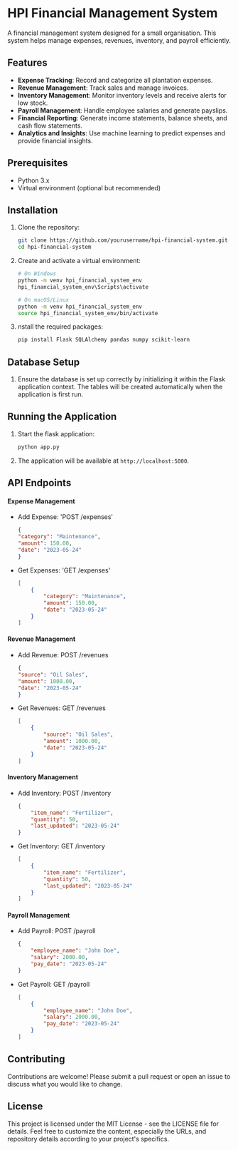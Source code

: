 # HPI Financial Management System

A financial management system designed for a small organisation. This system helps manage expenses, revenues, inventory, and payroll efficiently.

## Features

- **Expense Tracking**: Record and categorize all plantation expenses.
- **Revenue Management**: Track sales and manage invoices.
- **Inventory Management**: Monitor inventory levels and receive alerts for low stock.
- **Payroll Management**: Handle employee salaries and generate payslips.
- **Financial Reporting**: Generate income statements, balance sheets, and cash flow statements.
- **Analytics and Insights**: Use machine learning to predict expenses and provide financial insights.

## Prerequisites

- Python 3.x
- Virtual environment (optional but recommended)

## Installation

1. Clone the repository:

   ```bash
   git clone https://github.com/yourusername/hpi-financial-system.git
   cd hpi-financial-system
2. Create and activate a virtual environment:
    ```bash 
    # On Windows
    python -m venv hpi_financial_system_env
    hpi_financial_system_env\Scripts\activate

    # On macOS/Linux
    python -m venv hpi_financial_system_env
    source hpi_financial_system_env/bin/activate
3. nstall the required packages:
    ```bash 
    pip install Flask SQLAlchemy pandas numpy scikit-learn

## Database Setup
1. Ensure the database is set up correctly by initializing it within the Flask application context. The tables will be created automatically when the application is first run.

## Running the Application
1. Start the flask application:
    ```bash 
    python app.py
2. The application will be available at ```http://localhost:5000```.

## API Endpoints
#### Expense Management
* Add Expense: 'POST /expenses'
    ```json
    {
    "category": "Maintenance",
    "amount": 150.00,
    "date": "2023-05-24"
    }
* Get Expenses: 'GET /expenses'
    ```json
    [
        {
            "category": "Maintenance",
            "amount": 150.00,
            "date": "2023-05-24"
        }
    ]
#### Revenue Management
* Add Revenue: POST /revenues
    ```json
    {
    "source": "Oil Sales",
    "amount": 1000.00,
    "date": "2023-05-24"
    }
* Get Revenues: GET /revenues
    ```json
    [
        {
            "source": "Oil Sales",
            "amount": 1000.00,
            "date": "2023-05-24"
        }
    ]
#### Inventory Management
* Add Inventory: POST /inventory
    ```json
    {
        "item_name": "Fertilizer",
        "quantity": 50,
        "last_updated": "2023-05-24"
    }
* Get Inventory: GET /inventory
    ```json
    [
        {
            "item_name": "Fertilizer",
            "quantity": 50,
            "last_updated": "2023-05-24"
        }
    ]
#### Payroll Management
* Add Payroll: POST /payroll
    ```json 
    {
        "employee_name": "John Doe",
        "salary": 2000.00,
        "pay_date": "2023-05-24"
    }
* Get Payroll: GET /payroll
    ```json
    [
        {
            "employee_name": "John Doe",
            "salary": 2000.00,
            "pay_date": "2023-05-24"
        }
    ]

## Contributing
Contributions are welcome! Please submit a pull request or open an issue to discuss what you would like to change.

## License
This project is licensed under the MIT License - see the LICENSE file for details. Feel free to customize the content, especially the URLs, and repository details according to your project's specifics.

